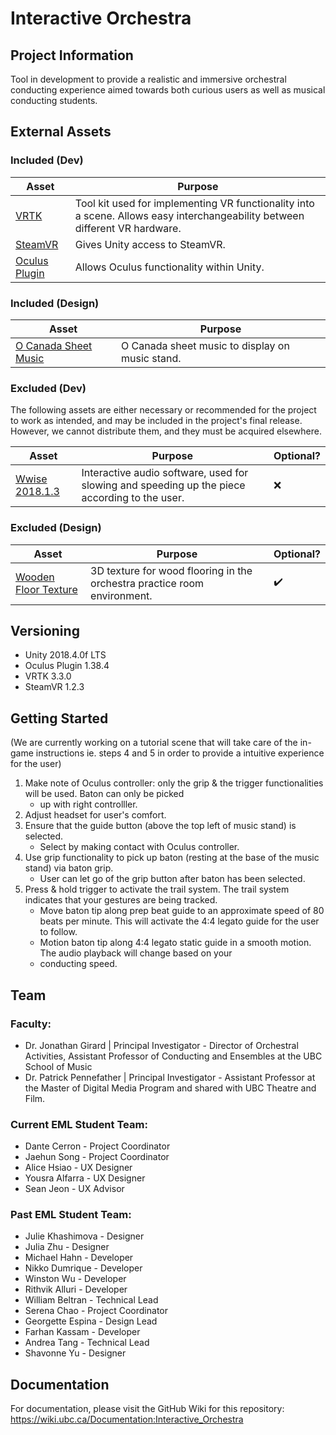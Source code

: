 # Interactive Orchestra
## Project Information
Tool in development to provide a realistic and immersive orchestral conducting experience aimed towards both curious users as well as musical conducting students. 

## External Assets

### Included (Dev)
| Asset | Purpose |
| ------ | ------ |
| [VRTK](https://github.com/ExtendRealityLtd/VRTK) | Tool kit used for implementing VR functionality into a scene. Allows easy interchangeability between different VR hardware. |
| [SteamVR](https://github.com/ValveSoftware/steamvr_unity_plugin) | Gives Unity access to SteamVR. | 
| [Oculus Plugin](https://assetstore.unity.com/packages/tools/integration/oculus-integration-82022) | Allows Oculus functionality within Unity. |

### Included (Design)
| Asset | Purpose |
| ------ | ------ |
| [O Canada Sheet Music](https://musescore.com/user/326626/scores/291086) | O Canada sheet music to display on music stand. |


### Excluded (Dev)
The following assets are either necessary or recommended for the project to work as intended, and may be included in the project's final release. However, we cannot distribute them, and they must be acquired elsewhere.

| Asset | Purpose | Optional? |
| ------ | ------ | ------ |
| [Wwise 2018.1.3](https://www.audiokinetic.com/download/) | Interactive audio software, used for slowing and speeding up the piece according to the user. | :x: |

### Excluded (Design)

| Asset | Purpose | Optional? |
| ------ | ------ | ------ |
| [Wooden Floor Texture](https://meocloud.pt/link/71c6018b-da47-4c24-94e1-13d037b42461/Wood%20Floor_006_SD/) | 3D texture for wood flooring in the orchestra practice room environment. | :heavy_check_mark: |

## Versioning

- Unity 2018.4.0f LTS 
- Oculus Plugin 1.38.4
- VRTK 3.3.0 
- SteamVR 1.2.3

## Getting Started

(We are currently working on a tutorial scene that will take care of the in-game instructions ie. steps 4 and 5 in order to provide a intuitive experience for the user)
1. Make note of Oculus controller: only the grip & the trigger functionalities will be used. Baton can only be picked 
    * up with right controlller.
2. Adjust headset for user's comfort.
3. Ensure that the guide button (above the top left of music stand) is selected.
    * Select by making contact with Oculus controller.
4. Use grip functionality to pick up baton (resting at the base of the music stand) via baton grip.
    * User can let go of the grip button after baton has been selected.
5. Press & hold trigger to activate the trail system. The trail system indicates that your gestures are being tracked.
    * Move baton tip along prep beat guide to an approximate speed of 80 beats per minute. This will activate the 4:4 legato guide for the user to follow.
    * Motion baton tip along 4:4 legato static guide in a smooth motion. The audio playback will change based on your 
    * conducting speed.
    
## Team

### Faculty:
- Dr. Jonathan Girard | Principal Investigator - Director of Orchestral Activities, Assistant Professor of Conducting and Ensembles at the UBC School of Music
- Dr. Patrick Pennefather | Principal Investigator - Assistant Professor at the Master of Digital Media Program and shared with UBC Theatre and Film.

### Current EML Student Team:

- Dante Cerron - Project Coordinator
- Jaehun Song - Project Coordinator
- Alice Hsiao - UX Designer
- Yousra Alfarra - UX Designer
- Sean Jeon - UX Advisor

### Past EML Student Team:
- Julie Khashimova - Designer
- Julia Zhu - Designer
- Michael Hahn - Developer
- Nikko Dumrique - Developer
- Winston Wu - Developer
- Rithvik Alluri - Developer
- William Beltran - Technical Lead
- Serena Chao - Project Coordinator
- Georgette Espina - Design Lead
- Farhan Kassam - Developer
- Andrea Tang - Technical Lead
- Shavonne Yu - Designer 

## Documentation
For documentation, please visit the GitHub Wiki for this repository: 
https://wiki.ubc.ca/Documentation:Interactive_Orchestra
